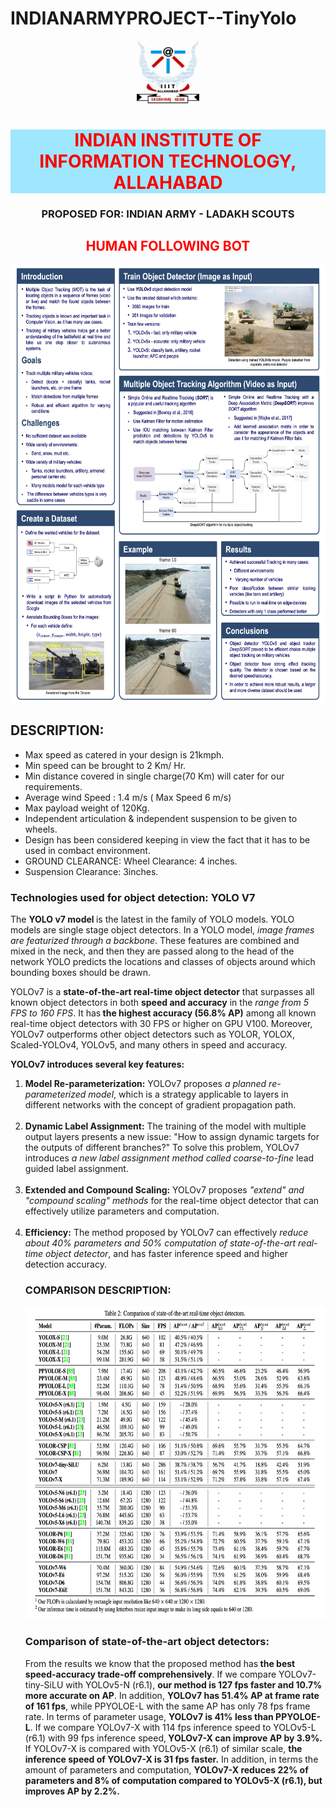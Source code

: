 # INDIANARMYPROJECT--TinyYolo
<head>
    <link rel="stylesheet" href="style.css">
    <meta name="viewport" content="width=device-width, initial-scale=1">
<link rel="stylesheet" href="https://cdnjs.cloudflare.com/ajax/libs/font-awesome/4.7.0/css/font-awesome.min.css">
</head>
<p align = "center"><img src="\iiita1.jpg" alt="iiita" style="width:100px;height:100px;"/></p>
<h1 style="background-color: rgb(158, 231, 255); color: red;"align="center">INDIAN INSTITUTE OF INFORMATION TECHNOLOGY, ALLAHABAD</h1>

<h3 align="center">PROPOSED FOR: INDIAN ARMY - LADAKH SCOUTS</h3>
<h2 style="color:red;" align="center"> HUMAN FOLLOWING BOT</h2>


<p align="center"> <img src="\MOT_poster.png" alt="iiitprayagraj" height = "700" width = "900" /> </p>



<h2>DESCRIPTION: </h2>
<ul>
    <li>Max speed as catered in your design is 21kmph.    </li>
    <li>Min speed can be brought to 2 Km/ Hr.    </li>
    <li> ⁠Min distance covered in single charge(70 Km) will cater for our requirements.</li>
    <li>Average wind Speed : 1.4 m/s ( Max Speed 6 m/s)    </li>
    <li>Max payload weight of 120Kg.    </li>
    <li>Independent articulation & independent suspension to be given to wheels.    </li>
    <li>Design has been considered keeping in view the fact that it has to be used in combact environment.</li>
    <li>GROUND CLEARANCE: Wheel Clearance: 4 inches.    </li>
    <li> Suspension Clearance: 3inches.</li>
</ul>

<h3>Technologies used for object detection:       YOLO V7</h3>
<p>The  <b>YOLO v7 model </b> is the latest in the family of YOLO models. YOLO models are single stage object detectors. In a YOLO model, <i>image frames are featurized through a backbone</i>. These features are combined and mixed in the neck, and then they are passed along to the head of the network YOLO predicts the locations and classes of objects around which bounding boxes should be drawn.</p>
<p>YOLOv7 is a <b>state-of-the-art real-time object detector</b> that surpasses all known object detectors in both <b>speed and accuracy</b> in the <i>range from 5 FPS to 160 FPS</i>. It has<b> the highest accuracy (56.8% AP)</b> among all known real-time object detectors with 30 FPS or higher on GPU V100. Moreover, YOLOv7 outperforms other object detectors such as YOLOR, YOLOX, Scaled-YOLOv4, YOLOv5, and many others in speed and accuracy.</p>

   
 <strong>YOLOv7 introduces several key features:</strong>
 <ol>
<li>
<strong>Model Re-parameterization:</strong> YOLOv7 proposes <i>a planned re-parameterized model</i>, which is a strategy applicable to layers in different networks with the concept of gradient propagation path.
</li>
<br>
<li>
    <strong>Dynamic Label Assignment:</strong> The training of the model with multiple output layers presents a new issue: "How to assign dynamic targets for the outputs of different branches?" To solve this problem, YOLOv7 introduces <i>a new label assignment method called coarse-to-fine</i> lead guided label assignment.
</li><br>
<li>
    <strong>Extended and Compound Scaling:</strong> YOLOv7 proposes <i>"extend" and "compound scaling" methods</i> for the real-time object detector that can effectively utilize parameters and computation.
</li>
<br>
<li>
    <strong>Efficiency:</strong> The method proposed by YOLOv7 can effectively <i>reduce about 40% parameters and 50% computation of state-of-the-art real-time object detector</i>, and has faster inference speed and higher detection accuracy.
</li>
<h3>COMPARISON DESCRIPTION: </h3>
<p align="left"> <img src="comp_table.png" width="800" height="500"/> </p>
<p><h3>
<b>Comparison of state-of-the-art object detectors: </b>
</h3>
<p>
 From the results we know that the proposed method has<b> the best speed-accuracy trade-off comprehensively</b>. If we compare YOLOv7-tiny-SiLU with YOLOv5-N (r6.1), <b>our method is 127 fps faster and 10.7% more accurate on AP</b>. In addition, <b>YOLOv7 has 51.4% AP at frame rate of 161 fps</b>, while PPYOLOE-L with the same AP has only 78 fps frame rate. In terms of parameter usage, <b>YOLOv7 is 41% less than PPYOLOE-L</b>. If we compare YOLOv7-X with 114 fps inference speed to YOLOv5-L (r6.1) with 99 fps inference speed,<b> YOLOv7-X can improve AP by 3.9%.</b> If YOLOv7-X is compared with YOLOv5-X (r6.1) of similar scale, <b>the inference speed of YOLOv7-X is 31 fps faster.</b> In addition, in terms the amount of parameters and computation, <b>YOLOv7-X reduces 22% of parameters and 8% of computation compared to YOLOv5-X (r6.1), but improves AP by 2.2%.</b>

</p>
